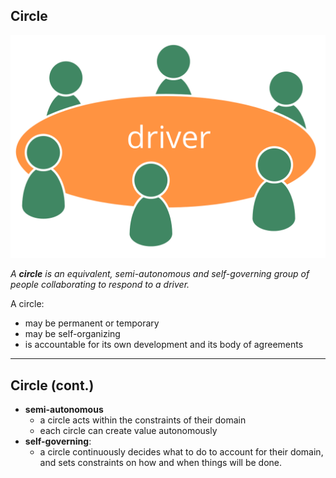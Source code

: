 ## Circle

![right,fit](img/circle/circle-driver.png)  

_A **circle** is an equivalent, semi-autonomous and self-governing group of people collaborating to respond to a driver._

A circle:

* may be permanent or temporary
* may be self-organizing
* is accountable for its own development and its body of agreements

---

## Circle (cont.)

* **semi-autonomous**
    * a circle acts within the constraints of their domain
    * each circle can create value autonomously
* **self-governing**:
    * a circle continuously decides what to do to account for their domain, and sets constraints on how and when things will be done.
